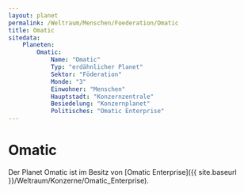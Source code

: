 ```yaml
---
layout: planet
permalink: /Weltraum/Menschen/Foederation/Omatic
title: Omatic
sitedata:
    Planeten:
        Omatic:
            Name: "Omatic"
            Typ: "erdähnlicher Planet"
            Sektor: "Föderation"
            Monde: "3"
            Einwohner: "Menschen"
            Hauptstadt: "Konzernzentrale"
            Besiedelung: "Konzernplanet"
            Politisches: "Omatic Enterprise"
---
```


# Omatic

Der Planet Omatic ist im Besitz von [Omatic Enterprise]({{ site.baseurl }}/Weltraum/Konzerne/Omatic_Enterprise).
